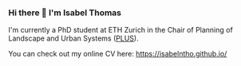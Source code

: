 ### Hi there 👋 I'm Isabel Thomas

I'm currently a PhD student at ETH Zurich in the Chair of Planning of Landscape and Urban Systems ([PLUS](https://plus.ethz.ch/)).

You can check out my online CV here: https://isabelntho.github.io/

<!--
**isabentho/isabentho** is a ✨ _special_ ✨ repository because its `README.md` (this file) appears on your GitHub profile.

Here are some ideas to get you started:

- 🔭 I’m currently working on ...
- 🌱 I’m currently learning ...
- 👯 I’m looking to collaborate on ...
- 🤔 I’m looking for help with ...
- 💬 Ask me about ...
- 📫 How to reach me: ...
- 😄 Pronouns: ...
- ⚡ Fun fact: ...
-->
